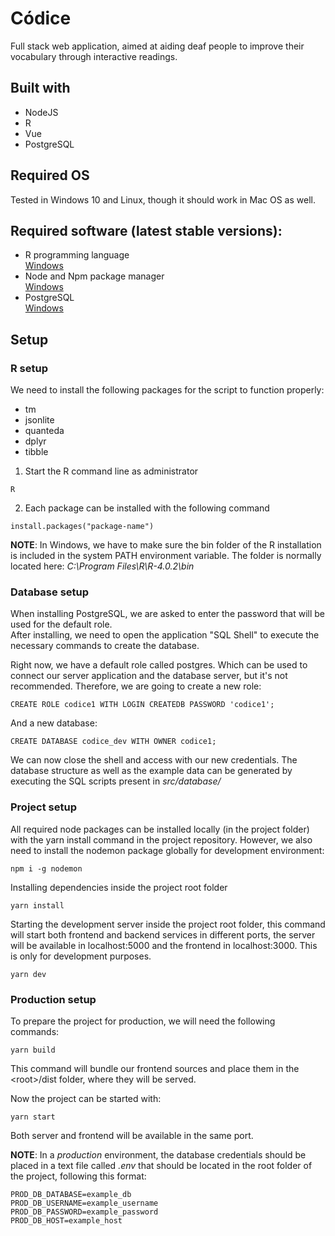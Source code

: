 # Códice

Full stack web application, aimed at aiding deaf people to improve their vocabulary through interactive readings.

## Built with

- NodeJS
- R
- Vue
- PostgreSQL

## Required OS

Tested in Windows 10 and Linux, though it should work in Mac OS as well.

## Required software (latest stable versions):

- R programming language  
  [Windows](https://cloud.r-project.org/bin/windows/base/R-4.0.2-win.exe)
- Node and Npm package manager  
  [Windows](https://nodejs.org/dist/v12.18.4/node-v12.18.4-x64.msi)
- PostgreSQL  
  [Windows](https://www.enterprisedb.com/downloads/postgres-postgresql-downloads)

## Setup

### R setup

We need to install the following packages for the script to function properly:

- tm
- jsonlite
- quanteda
- dplyr
- tibble

1. Start the R command line as administrator

```
R
```

2. Each package can be installed with the following command

```
install.packages("package-name")
```

**NOTE**: In Windows, we have to make sure the bin folder of the R installation is included in the system PATH environment variable.
The folder is normally located here: _C:\Program Files\R\R-4.0.2\bin_

### Database setup

When installing PostgreSQL, we are asked to enter the password that will be used for the default role.  
After installing, we need to open the application "SQL Shell" to execute the necessary commands to create the database.

Right now, we have a default role called postgres. Which can be used to connect our server application and the database server, but it's not recommended.
Therefore, we are going to create a new role:

```
CREATE ROLE codice1 WITH LOGIN CREATEDB PASSWORD 'codice1';
```

And a new database:

```
CREATE DATABASE codice_dev WITH OWNER codice1;
```

We can now close the shell and access with our new credentials.
The database structure as well as the example data can be generated by executing the SQL scripts present in _src/database/_

### Project setup

All required node packages can be installed locally (in the project folder) with the yarn install command in the project repository.
However, we also need to install the nodemon package globally for development environment:

```
npm i -g nodemon
```

Installing dependencies inside the project root folder

```
yarn install
```

Starting the development server inside the project root folder, this command will start both frontend and backend services in different ports,
the server will be available in localhost:5000 and the frontend in localhost:3000. This is only for development purposes.

```
yarn dev
```

### Production setup

To prepare the project for production, we will need the following commands:

```
yarn build
```

This command will bundle our frontend sources and place them in the \<root>/dist folder,
where they will be served.

Now the project can be started with:

```
yarn start
```

Both server and frontend will be available in the same port.

**NOTE**: In a _production_ environment, the database credentials should be placed in a text file called _.env_
that should be located in the root folder of the project, following this format:

```
PROD_DB_DATABASE=example_db
PROD_DB_USERNAME=example_username
PROD_DB_PASSWORD=example_password
PROD_DB_HOST=example_host
```

